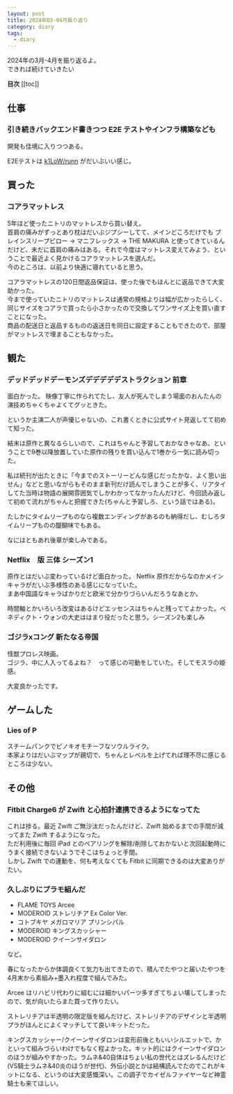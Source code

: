 ```yaml
---
layout: post
title: 2024年03-04月振り返り
category: diary
tags:
  - diary
---
```


2024年の3月-4月を振り返るよ。  
できれば続けていきたい

**目次**
[[toc]]

## 仕事

### 引き続きバックエンド書きつつ E2E テストやインフラ構築なども

開発も佳境に入りつつある。

E2Eテストは [k1LoW/runn](https://github.com/k1LoW/runn) がだいぶいい感じ。

## 買った

### コアラマットレス

5年ほど使ったニトリのマットレスから買い替え。  
首肩の痛みがずっとあり枕はだいぶジプシーしてて、メインどころだけでも ブレインスリープピロー → マニフレックス → THE MAKURA と使ってきているんだけど、未だに首肩の痛みはある。それで今度はマットレス変えてみよう、ということで最近よく見かけるコアラマットレスを選んだ。  
今のところは、以前より快適に寝れていると思う。

コアラマットレスの120日間返品保証は、使った後でもほんとに返品できて大変助かった。  
今まで使っていたニトリのマットレスは通常の規格よりは幅が広かったらしく、同じサイズをコアラで買ったら小さかったので交換してワンサイズ上を買い直すことになった。  
商品の配送日と返品するものの返送日を同日に設定することもできたので、部屋がマットレスで埋まることもなかった。

## 観た

### デッドデッドデーモンズデデデデデストラクション 前章

面白かった。
映像丁寧に作られてたし、友人が死んでしまう場面のおんたんの演技めちゃくちゃよくてグッときた。

というか主演二人が声優じゃないの、これ書くときに公式サイト見返してて初めて知った。

結末は原作と異なるらしいので、これはちゃんと予習しておかなきゃなあ、ということで9巻以降放置していた原作の残りを買い込んで1巻から一気に読み切った。

私は続刊が出たときに「今までのストーリーどんな感じだったかな、よく思い出せん」などと思いながらもそのまま新刊だけ読んでしまうことが多く、リアタイしてた当時は物語の展開雰囲気でしかわかってなかったんだけど、今回読み返して初めて流れがちゃんと把握できた(ちゃんと予習しろ、という話ではある)。

たしかにタイムリープものなら複数エンディングがあるのも納得だし、むしろタイムリープものの醍醐味でもある。

なにはともあれ後章が楽しみである。

### Netflix　版 三体 シーズン1

原作とはだいぶ変わっているけど面白かった。
Netflix 原作だからなのかメインキャラがだいぶ多様性のある感じになっていた。  
まあ中国語なキャラばかりだと欧米で分かりづらいんだろうなあとか。

時間軸とかいろいろ改変はあるけどエッセンスはちゃんと残っててよかった。ベネディクト・ウォンの大史ははまり役だったと思う。シーズン2も楽しみ

### ゴジラxコング 新たなる帝国

怪獣プロレス映画。  
ゴジラ、中に人入ってるよね？　って感じの可動をしていた。そしてモスラの姫感。

大変良かったです。

## ゲームした

### Lies of P

スチームパンクでピノキオモチーフなソウルライク。  
本家よりはだいぶマップが親切で、ちゃんとレベルを上げてれば理不尽に感じるところは少ない。

## その他

### Fitbit Charge6 が Zwift と心拍計連携できるようになってた

これは捗る。最近 Zwift ご無沙汰だったんだけど、Zwift 始めるまでの手間が減ってまた Zwift するようになった。  
ただ利用後に毎回 iPad とのペアリングを解除/削除しておかないと次回起動時にうまく接続できないようでそこはちょっと手間。  
しかし Zwift での運動を、何も考えなくても Fitbit に同期できるのは大変ありがたい。


### 久しぶりにプラモ組んだ

- FLAME TOYS Arcee
- MODEROID ストレリチア Ex Color Ver.
- コトブキヤ メガロマリア プリンシパル
- MODEROID キングスカッシャー
- MODEROID クイーンサイダロン

など。

春になったからか体調良くて気力も出てきたので、積んでたやつと届いたやつを4月末から素組み+墨入れ程度で組んでみた。

Arcee はリハビリ代わりに組むには細かいパーツ多すぎてちょい壊してしまったので、気が向いたらまた買って作りたい。

ストレリチアは半透明の限定版を組んだけど、ストレリチアのデザインと半透明プラがほんとによくマッチしてて良いキットだった。

キングスカッシャー/クイーンサイダロンは変形前後ともいいシルエットで、かといって組みづらいわけでもなく程よかった。キット的にはクイーンサイダロンのほうが組みやすかった。ラムネ&40自体はちょい私の世代とはズレるんだけど(VS騎士ラムネ&40炎のほうが世代)、外伝小説とかは結構読んでたのでこれがキットになる、というのは大変感慨深い。この調子でカイゼルファイヤーなど神霊騎士も来てほしい。
